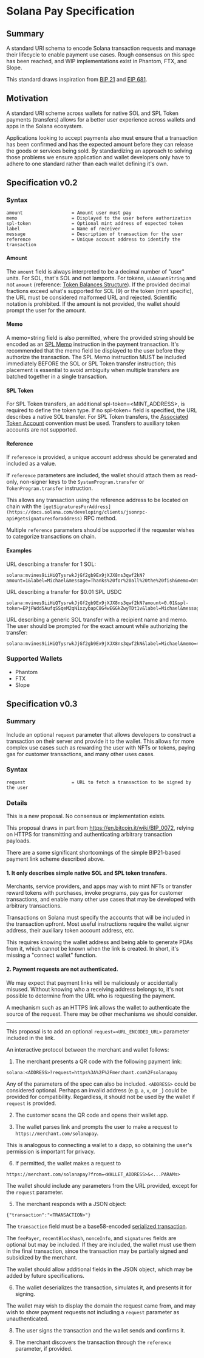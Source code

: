 # Solana Pay Specification

## Summary
A standard URI schema to encode Solana transaction requests and manage their lifecycle to enable payment use cases. Rough consensus on this spec has been reached, and WIP implementations exist in Phantom, FTX, and Slope.

This standard draws inspiration from [BIP 21](https://github.com/bitcoin/bips/blob/master/bip-0021.mediawiki) and [EIP 681](https://github.com/ethereum/EIPs/blob/master/EIPS/eip-681.md).

## Motivation
A standard URI scheme across wallets for native SOL and SPL Token payments (transfers) allows for a better user experience across wallets and apps in the Solana ecosystem.

Applications looking to accept payments also must ensure that a transaction has been confirmed and has the expected amount before they can release the goods or services being sold. By standardizing an approach to solving those problems we ensure application and wallet developers only have to adhere to one standard rather than each wallet defining it's own.

## Specification v0.2

### Syntax
```
amount                  = Amount user must pay
memo                    = Displayed to the user before authorization
spl-token               = Optional mint address of expected token
label                   = Name of receiver
message                 = Description of transaction for the user
reference               = Unique account address to identify the transaction
```
#### Amount
The `amount` field is always interpreted to be a decimal number of "user" units. For SOL, that's SOL and not lamports. For tokens, `uiAmountString` and not `amount` (reference: [Token Balances Structure](https://docs.solana.com/developing/clients/jsonrpc-api#token-balances-structure)). If the provided decimal fractions exceed what's supported for SOL (9) or the token (mint specific), the URL must be considered malformed URL and rejected. Scientific notation is prohibited. If the amount is not provided, the wallet should prompt the user for the amount.

#### Memo
A memo=string field is also permitted, where the provided string should be encoded as an [SPL Memo](https://spl.solana.com/memo) instruction in the payment transaction. It's recommended that the memo field be displayed to the user before they authorize the transaction. The SPL Memo instruction MUST be included immediately BEFORE the SOL or SPL Token transfer instruction; this placement is essential to avoid ambiguity when multiple transfers are batched together in a single transaction.

#### SPL Token
For SPL Token transfers, an additional spl-token=<MINT_ADDRESS>, is required to define the token type. If no spl-token= field is specified, the URL describes a native SOL transfer. For SPL Token transfers, the [Associated Token Account](https://spl.solana.com/associated-token-account) convention must be used. Transfers to auxiliary token accounts are not supported.

#### Reference
If `reference` is provided, a unique account address should be generated and included as a value. 

If `reference` parameters are included, the wallet should attach them as read-only, non-signer keys to the `SystemProgram.transfer` or `TokenProgram.transfer` instruction.

This allows any transaction using the reference address to be located on chain with the `[getSignaturesForAddress](https://docs.solana.com/developing/clients/jsonrpc-api#getsignaturesforaddress)` RPC method.

Multiple `reference` parameters should be supported if the requester wishes to categorize transactions on chain.


#### Examples
URL describing a transfer for 1 SOL:
```
solana:mvines9iiHiQTysrwkJjGf2gb9Ex9jXJX8ns3qwf2kN?amount=1&label=Michael&message=Thanks%20for%20all%20the%20fish&memo=OrderId1234
```

URL describing a transfer for $0.01 SPL USDC
```
solana:mvines9iiHiQTysrwkJjGf2gb9Ex9jXJX8ns3qwf2kN?amount=0.01&spl-token=EPjFWdd5AufqSSqeM2qN1xzybapC8G4wEGGkZwyTDt1v&label=Michael&message=Thanks%20for%20all%20the%20fish&memo=OrderId5678
```

URL describing a generic SOL transfer with a recipient name and memo. The user should be prompted for the exact amount while authorizing the transfer:
```
solana:mvines9iiHiQTysrwkJjGf2gb9Ex9jXJX8ns3qwf2kN&label=Michael&memo=4321ABCD
```

### Supported Wallets

* Phantom
* FTX
* Slope

## Specification v0.3

### Summary
Include an optional `request` parameter that allows developers to construct a transaction on their server and provide it to the wallet. This allows for more complex use cases such as rewarding the user with NFTs or tokens, paying gas for customer transactions, and many other uses cases.


### Syntax
```
request                 = URL to fetch a transaction to be signed by the user
```

### Details

This is a new proposal. No consensus or implementation exists.

This proposal draws in part from https://en.bitcoin.it/wiki/BIP_0072, relying on HTTPS for transmitting and authenticating arbitrary transaction payloads. 

There are a some significant shortcomings of the simple BIP21-based payment link scheme described above.

#### 1. It only describes simple native SOL and SPL token transfers.

Merchants, service providers, and apps may wish to mint NFTs or transfer reward tokens with purchases, invoke programs, pay gas for customer transactions, and enable many other use cases that may be developed with arbitrary transactions.

Transactions on Solana must specify the accounts that will be included in the transaction upfront. Most useful instructions require the wallet signer address, their auxiliary token account address, etc.

This requires knowing the wallet address and being able to generate PDAs from it, which cannot be known when the link is created. In short, it's missing a "connect wallet" function.

#### 2. Payment requests are not authenticated.

We may expect that payment links will be maliciously or accidentally misused. Without knowing who a receiving address belongs to, it's not possible to determine from the URL who is requesting the payment.

A mechanism such as an HTTPS link allows the wallet to authenticate the source of the request. There may be other mechanisms we should consider. 

---

This proposal is to add an optional `request=<URL_ENCODED_URL>` parameter included in the link.

An interactive protocol between the merchant and wallet follows:

1. The merchant presents a QR code with the following payment link:
```
solana:<ADDRESS>?request=https%3A%2F%2Fmerchant.com%2Fsolanapay
```
Any of the parameters of the spec can also be included. `<ADDRESS>` could be considered optional. Perhaps an invalid address (e.g. `a`, `x`, or `_`) could be provided for compatibility. Regardless, it should not be used by the wallet if `request` is provided.

2. The customer scans the QR code and opens their wallet app.

3. The wallet parses link and prompts the user to make a request to `https://merchant.com/solanapay`.

This is analogous to connecting a wallet to a dapp, so obtaining the user's permission is important for privacy.

6. If permitted, the wallet makes a request to
```
https://merchant.com/solanapay?from=<WALLET_ADDRESS>&<...PARAMs>
```
The wallet should include any parameters from the URL provided, except for the `request` parameter.

5. The merchant responds with a JSON object:
```
{"transaction":"<TRANSACTION>"}
```
The `transaction` field must be a base58-encoded [serialized transaction](https://solana-labs.github.io/solana-web3.js/classes/Transaction.html#serialize).

The `feePayer`, `recentBlockhash`, `nonceInfo`, and `signatures` fields are optional but may be included. If they are included, the wallet must use them in the final transaction, since the transaction may be partially signed and subsidized by the merchant.

The wallet should allow additional fields in the JSON object, which may be added by future specifications.

6. The wallet deserializes the transaction, simulates it, and presents it for signing.

The wallet may wish to display the domain the request came from, and may wish to show payment requests not including a `request` parameter as unauthenticated. 

8. The user signs the transaction and the wallet sends and confirms it.

9. The merchant discovers the transaction through the `reference` parameter, if provided.
